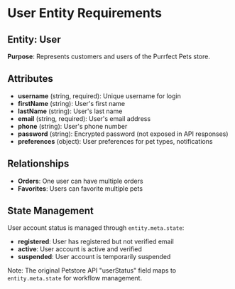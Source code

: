# User Entity Requirements

## Entity: User

**Purpose**: Represents customers and users of the Purrfect Pets store.

## Attributes

- **username** (string, required): Unique username for login
- **firstName** (string): User's first name
- **lastName** (string): User's last name
- **email** (string, required): User's email address
- **phone** (string): User's phone number
- **password** (string): Encrypted password (not exposed in API responses)
- **preferences** (object): User preferences for pet types, notifications

## Relationships

- **Orders**: One user can have multiple orders
- **Favorites**: Users can favorite multiple pets

## State Management

User account status is managed through `entity.meta.state`:
- **registered**: User has registered but not verified email
- **active**: User account is active and verified
- **suspended**: User account is temporarily suspended

Note: The original Petstore API "userStatus" field maps to `entity.meta.state` for workflow management.
